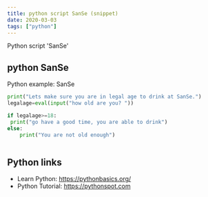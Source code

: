 ```yaml
---
title: python script SanSe (snippet)
date: 2020-03-03
tags: ["python"]
---
```

Python script 'SanSe'


## python SanSe

Python example: SanSe

```python
print("Lets make sure you are in legal age to drink at SanSe.")
legalage=eval(input("how old are you? "))

if legalage>=18:
 print("go have a good time, you are able to drink")
else:
    print("You are not old enough")



```

## Python links

- Learn Python: https://pythonbasics.org/
- Python Tutorial: https://pythonspot.com
